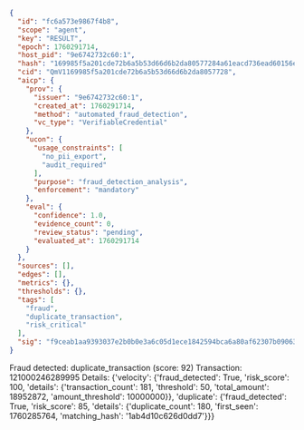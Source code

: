 ```json
{
  "id": "fc6a573e9867f4b8",
  "scope": "agent",
  "key": "RESULT",
  "epoch": 1760291714,
  "host_pid": "9e6742732c60:1",
  "hash": "169985f5a201cde72b6a5b53d66d6b2da80577284a61eacd736ead60156eb04c",
  "cid": "QmV1169985f5a201cde72b6a5b53d66d6b2da8057728",
  "aicp": {
    "prov": {
      "issuer": "9e6742732c60:1",
      "created_at": 1760291714,
      "method": "automated_fraud_detection",
      "vc_type": "VerifiableCredential"
    },
    "ucon": {
      "usage_constraints": [
        "no_pii_export",
        "audit_required"
      ],
      "purpose": "fraud_detection_analysis",
      "enforcement": "mandatory"
    },
    "eval": {
      "confidence": 1.0,
      "evidence_count": 0,
      "review_status": "pending",
      "evaluated_at": 1760291714
    }
  },
  "sources": [],
  "edges": [],
  "metrics": {},
  "thresholds": {},
  "tags": [
    "fraud",
    "duplicate_transaction",
    "risk_critical"
  ],
  "sig": "f9ceab1aa9393037e2b0b0e3a6c05d1ece1842594bca6a80af62307b090638bb"
}
```

Fraud detected: duplicate_transaction (score: 92)
Transaction: 121000246289995
Details: {'velocity': {'fraud_detected': True, 'risk_score': 100, 'details': {'transaction_count': 181, 'threshold': 50, 'total_amount': 18952872, 'amount_threshold': 10000000}}, 'duplicate': {'fraud_detected': True, 'risk_score': 85, 'details': {'duplicate_count': 180, 'first_seen': 1760285764, 'matching_hash': '1ab4d10c626d0dd7'}}}